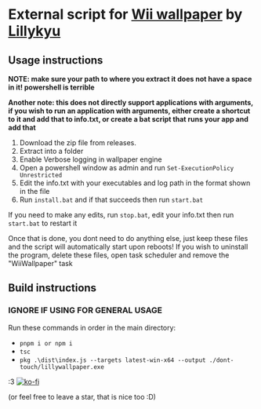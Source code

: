 # External script for [Wii wallpaper](https://steamcommunity.com/sharedfiles/filedetails/?id=3526096300) by [Lillykyu](https://www.lillykyu.gay/)


## Usage instructions
**NOTE: make sure your path to where you extract it does not have a space in it! powershell is terrible**

**Another note: this does not directly support applications with arguments, if you wish to run an application with arguments, either create a shortcut to it and add that to info.txt, or create a bat script that runs your app and add that**

1. Download the zip file from releases.
2. Extract into a folder
3. Enable Verbose logging in wallpaper engine
4. Open a powershell window as admin and run ``Set-ExecutionPolicy Unrestricted``
5. Edit the info.txt with your executables and log path in the format shown in the file
6. Run ``install.bat`` and if that succeeds then run ``start.bat``

If you need to make any edits, run ``stop.bat``, edit your info.txt then run ``start.bat`` to restart it

Once that is done, you dont need to do anything else, just keep these files and the script will automatically start upon reboots!
If you wish to uninstall the program, delete these files, open task scheduler and remove the "WiiWallpaper" task

## Build instructions
### IGNORE IF USING FOR GENERAL USAGE
Run these commands in order in the main directory:
  - ``pnpm i or npm i``
  - ``tsc``
  - ``pkg .\dist\index.js --targets latest-win-x64 --output ./dont-touch/lillywallpaper.exe``

:3
[![ko-fi](https://ko-fi.com/img/githubbutton_sm.svg)](https://ko-fi.com/N4N6145I0V)

(or feel free to leave a star, that is nice too :D)
